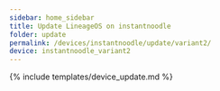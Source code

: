 ```yaml
---
sidebar: home_sidebar
title: Update LineageOS on instantnoodle
folder: update
permalink: /devices/instantnoodle/update/variant2/
device: instantnoodle_variant2
---
```

{% include templates/device_update.md %}
